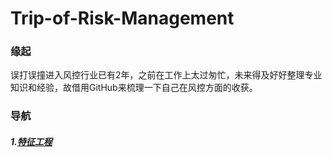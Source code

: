 # Trip-of-Risk-Management
### 缘起
误打误撞进入风控行业已有2年，之前在工作上太过匆忙，未来得及好好整理专业知识和经验，故借用GitHub来梳理一下自己在风控方面的收获。
### 导航

##### 1.[特征工程](https://github.com/Elena7/Trip-of-Risk-Management/blob/master/1.%E7%89%B9%E5%BE%81%E5%B7%A5%E7%A8%8B%EF%BC%88%E7%90%86%E8%AE%BA%EF%BC%89.md)
